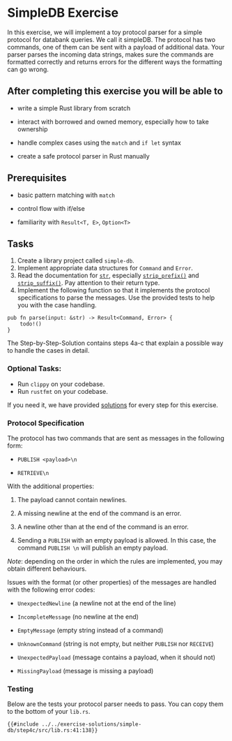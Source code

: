 # SimpleDB Exercise

In this exercise, we will implement a toy protocol parser for a simple protocol for databank queries. We call it simpleDB. The protocol has two commands, one of them can be sent with a payload of additional data. Your parser parses the incoming data strings, makes sure the commands are formatted correctly and returns errors for the different ways the formatting can go wrong.

## After completing this exercise you will be able to

- write a simple Rust library from scratch

- interact with borrowed and owned memory, especially how to take ownership

- handle complex cases using the `match` and `if let` syntax

- create a safe protocol parser in Rust manually

## Prerequisites

- basic pattern matching with `match`

- control flow with if/else

- familiarity with `Result<T, E>`, `Option<T>`

## Tasks

1. Create a library project called `simple-db`.
2. Implement appropriate data structures for `Command` and `Error`.
3. Read the documentation for [`str`](https://doc.rust-lang.org/std/primitive.str.html), especially [`strip_prefix()`](https://doc.rust-lang.org/std/primitive.str.html#method.strip_prefix) and [`strip_suffix()`](https://doc.rust-lang.org/std/primitive.str.html#method.strip_suffix). Pay attention to their return type.
4. Implement the following function so that it implements the protocol specifications to parse the messages. Use the provided tests to help you with the case handling.

```rust, ignore
pub fn parse(input: &str) -> Result<Command, Error> {
    todo!()
}
```

The Step-by-Step-Solution contains steps 4a-c that explain a possible way to handle the cases in detail.

### Optional Tasks:

- Run `clippy` on your codebase.
- Run `rustfmt` on your codebase.

If you need it, we have provided [solutions](../../exercise-solutions/simple-db/) for every step for this exercise.

### Protocol Specification

The protocol has two commands that are sent as messages in the following
form:

- `PUBLISH <payload>\n`

- `RETRIEVE\n`

With the additional properties:

1. The payload cannot contain newlines.

2. A missing newline at the end of the command is an error.

3. A newline other than at the end of the command is an error.

4. Sending a `PUBLISH` with an empty payload is allowed. In this case, the command `PUBLISH \n` 
will publish an empty payload.

*Note*: depending on the order in which the rules are implemented, you may obtain different behaviours.

Issues with the format (or other properties) of the messages are
handled with the following error codes:

- `UnexpectedNewline` (a newline not at the end of the line)

- `IncompleteMessage` (no newline at the end)

- `EmptyMessage` (empty string instead of a command)

- `UnknownCommand` (string is not empty, but neither `PUBLISH` nor
    `RECEIVE`)

- `UnexpectedPayload` (message contains a payload, when it should not)

- `MissingPayload` (message is missing a payload)

### Testing

Below are the tests your protocol parser needs to pass. You can copy them to the bottom of your `lib.rs`.

```rust, ignore
{{#include ../../exercise-solutions/simple-db/step4c/src/lib.rs:41:138}}
```
